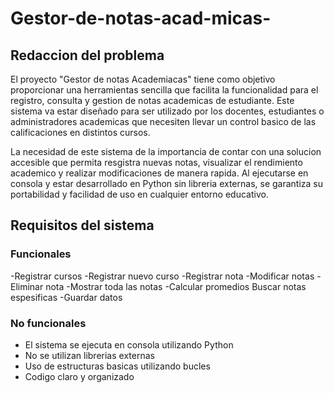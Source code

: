 # Gestor-de-notas-acad-micas-

## Redaccion del problema 

El proyecto "Gestor de notas Academiacas" tiene como objetivo proporcionar una herramientas sencilla que facilita la funcionalidad para el registro, consulta y gestion de notas academicas de estudiante. Este sistema va estar diseñado para ser utilizado por los docentes, estudiantes o administradores academicas que necesiten llevar un control basico de las calificaciones en distintos cursos.

La necesidad de este sistema de la importancia de contar con una solucion accesible que permita resgistra nuevas notas, visualizar el rendimiento academico y realizar modificaciones de manera rapida. Al ejecutarse en consola y estar desarrollado en Python sin libreria externas, se garantiza su portabilidad y facilidad de uso en cualquier entorno educativo. 

## Requisitos del sistema 

### Funcionales 
-Registrar cursos 
-Registrar nuevo curso 
-Registrar nota 
-Modificar notas 
-Eliminar nota 
-Mostrar toda las notas 
-Calcular promedios 
Buscar notas espesificas 
-Guardar datos 

### No funcionales 
- El sistema se ejecuta en consola utilizando Python
- No se utilizan librerias externas
- Uso de estructuras basicas utilizando bucles
- Codigo claro y organizado 
